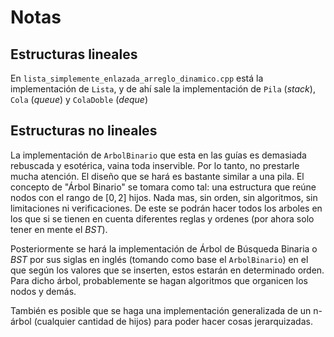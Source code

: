 # Notas

## Estructuras lineales

En `lista_simplemente_enlazada_arreglo_dinamico.cpp` está la implementación de `Lista`, y de ahí sale la implementación de `Pila` (_stack_), `Cola` (_queue_) y `ColaDoble` (_deque_)

## Estructuras no lineales

La implementación de `ArbolBinario` que esta en las guías es demasiada rebuscada y esotérica, vaina toda inservible. Por lo tanto, no prestarle mucha atención. El diseño que se hará es bastante similar a una pila. El concepto de "Árbol Binario" se tomara como tal: una estructura que reúne nodos con el rango de $[0,2]$ hijos. Nada mas, sin orden, sin algoritmos, sin limitaciones ni verificaciones. De este se podrán hacer todos los arboles en los que si se tienen en cuenta diferentes reglas y ordenes (por ahora solo tener en mente el _BST_).

Posteriormente se hará la implementación de Árbol de Búsqueda Binaria o _BST_ por sus siglas en inglés (tomando como base el `ArbolBinario`) en el que según los valores que se inserten, estos estarán en determinado orden. Para dicho árbol, probablemente se hagan algoritmos que organicen los nodos y demás.

También es posible que se haga una implementación generalizada de un n-árbol (cualquier cantidad de hijos) para poder hacer cosas jerarquizadas.
